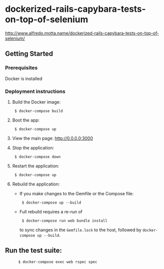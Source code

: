 # dockerized-rails-capybara-tests-on-top-of-selenium
http://www.alfredo.motta.name/dockerized-rails-capybara-tests-on-top-of-selenium/

## Getting Started

### Prerequisites
Docker is installed

### Deployment instructions

1. Build the Docker image:

        $ docker-compose build

1. Boot the app:

        $ docker-compose up

1. View the main page: http://0.0.0.0:3000

1. Stop the application:

        $ docker-compose down

1. Restart the application:

        $ docker-compose up

1. Rebuild the application:

   - If you make changes to the Gemfile or the Compose file:

          $ docker-compose up --build

   - Full rebuild requires a re-run of

          $ docker-compose run web bundle install

      to sync changes in the `Gemfile.lock` to the host, followed by `docker-compose up --build`.

## Run the test suite:

          $ docker-compose exec web rspec spec
